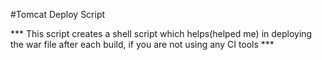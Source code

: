 #Tomcat Deploy Script

*** This script creates a shell script which helps(helped me) in deploying the war file after each build,
    if you are not using any CI tools ***
